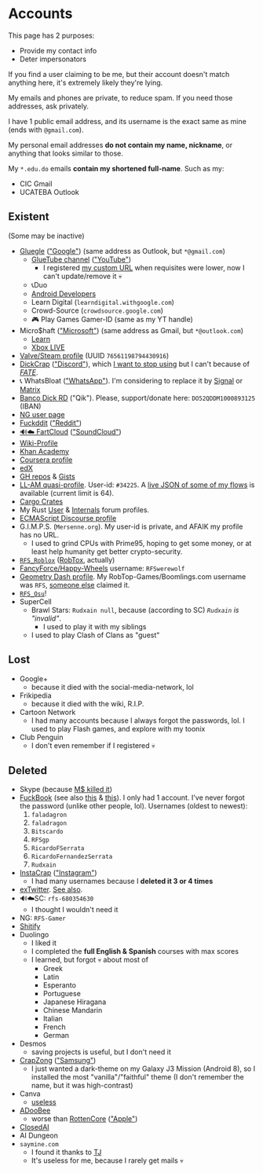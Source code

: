 # Accounts
This page has 2 purposes:
- Provide my contact info
- Deter impersonators

If you find a user claiming to be me, but their account doesn't match anything here, it's extremely likely they're lying.

My emails and phones are private, to reduce spam. If you need those addresses, ask privately.

I have 1 public email address, and its username is the exact same as mine (ends with `@gmail.com`).

My personal email addresses **do not contain my name, nickname**, or anything that looks similar to those.

My `*.edu.do` emails **contain my shortened full-name**. Such as my:
- CIC Gmail
- UCATEBA Outlook

## Existent
(Some may be inactive)
- [Gluegle](https://www.theverge.com/2024/6/11/24176490/mm-delicious-glue) (["Google"](https://consumerrights.wiki/Google)) (same address as Outlook, but `*@gmail.com`)
	- [GlueTube channel](https://youtube.com/@Rudxain) (["YouTube"](https://consumerrights.wiki/YouTube))
		- I registered [my custom URL](https://youtube.com/c/RFSGameplayer) when requisites were lower, now I can't update/remove it 💀
	- 📞Duo
	- [Android Developers](https://g.dev/rudxain)
	- Learn Digital (`learndigital.withgoogle.com`)
	- Crowd-Source (`crowdsource.google.com`)
	- 🎮 Play Games Gamer-ID (same as my YT handle)
- Micro$haft (["Microsoft"](https://consumerrights.wiki/Microsoft)) (same address as Gmail, but `*@outlook.com`)
	- [Learn](https://learn.microsoft.com/en-us/users/Rudxain)
	- [Xbox LIVE](https://account.xbox.com/en-us/profile?gamertag=Rudxain)
- [Valve/Steam profile](https://steamcommunity.com/id/rudxain) (UUID `76561198794430916`)
- [DickCrap](https://discord.com/users/1168914552323326002) (["Discord"](https://consumerrights.wiki/Discord)), which [I want to stop using](https://joinmatrix.org/guide/matrix-vs-discord) but I can't because of [_FATE_](https://gamejolt.com/games/drFATE/975648).
- 📞 WhatsBloat (["WhatsApp"](https://consumerrights.wiki/WhatsApp)). I'm considering to replace it by [Signal](https://signal.org/) or [Matrix](https://matrix.org/)
- [Banco Dick RD](https://qik.do) ("Qik"). Please, support/donate here: `DO52QDDM1000893125` (IBAN)
- [NG user page](https://Rudxain.newgrounds.com)
- [Fuckddit](https://reddit.com/user/Rudxain/comments/15esvam/thanks_for_betraying_me_reddit_ceos) (["Reddit"](https://consumerrights.wiki/Reddit))
- [🔊☁️ FartCloud](https://soundcloud.com/Rudxain) (["SoundCloud"](https://consumerrights.wiki/SoundCloud))
- [Wiki-Profile](https://en.wikipedia.org/wiki/User:Rudxain)
- [Khan Academy](http://khanacademy.org/profile/Rudxain)
- [Coursera profile](https://coursera.org/user/cdfd656c5769f1b3785e1ae95a5d57c2)
- [edX](https://profile.edx.org/u/Rudxain)
- [GH repos](https://github.com/Rudxain?tab=repositories) & [Gists](https://gist.github.com/Rudxain)
- [LL-AM quasi-profile](https://llamalab.com/automate/community/flows/42921). User-id: `#34225`. A [live JSON of some of my flows](https://llamalab.com/automate/community/api/v1/users/34225/flows) is available (current limit is 64).
- [Cargo Crates](https://crates.io/users/Rudxain)
- My Rust [User](https://users.rust-lang.org/u/rudxain) & [Internals](https://internals.rust-lang.org/u/rudxain) forum profiles.
- [ECMAScript Discourse profile](https://es.discourse.group/u/rudxain)
- G.I.M.P.S. (`Mersenne.org`). My user-id is private, and AFAIK my profile has no URL.
	- I used to grind CPUs with Prime95, hoping to get some money, or at least help humanity get better crypto-security.
- [`RFS_Roblox`](https://roblox.com/users/323158352/profile) ([RobTox](https://consumerrights.wiki/Roblox), actually)
- [FancyForce/Happy-Wheels](https://totaljerkface.com/profile.tjf?uid=6050400) username: `RFSwerewolf`
- [Geometry Dash profile](https://gdbrowser.com/u/Rudxain). My RobTop-Games/Boomlings.com username was `RFS`, [someone else](https://gdbrowser.com/u/RFS) claimed it.
- [`RFS_Osu`](https://osu.ppy.sh/users/9905562)!
- SuperCell
	- Brawl Stars: `Rudxain null`, because (according to SC) *`Rudxain` is "invalid"*.
		- I used to play it with my siblings
	- I used to play Clash of Clans as "guest"

## Lost
- Google+
	- because it died with the social-media-network, lol
- Frikipedia
	- because it died with the wiki, R.I.P.
- Cartoon Network
	- I had many accounts because I always forgot the passwords, lol. I used to play Flash games, and explore with my toonix
- Club Penguin
	- I don't even remember if I registered 💀

## Deleted
- Skype (because [M$ killed it](https://www.microsoft.com/en-us/microsoft-365/blog/2025/02/28/the-next-chapter-moving-from-skype-to-microsoft-teams))
- [FuckBook](https://stallman.org/facebook) (see also [this](https://salimvirani.com/facebook) & [this](https://consumerrights.wiki/Meta)). I only had 1 account. I've never forgot the password (unlike other people, lol). Usernames (oldest to newest):
	1. `faladagron`
	2. `faladragon`
	3. `Bitscardo`
	4. `RFSgp`
	5. `RicardoFSerrata`
	6. `RicardoFernandezSerrata`
	7. `Rudxain`
- [InstaCrap](https://github.com/Rudxain/uBO-rules/pull/9) (["Instagram"](https://consumerrights.wiki/Instagram))
	- I had many usernames because I **deleted it 3 or 4 times**
- [exTwitter](https://stallman.org/twitter). [See also](https://consumerrights.wiki/X_Corp).
- 🔊☁️SC: `rfs-680354630`
	- I thought I wouldn't need it
- NG: `RFS-Gamer`
- [Shitify](https://consumerrights.wiki/Spotify)
- Duolingo
	- I liked it
	- I completed the **full English & Spanish** courses with max scores
	- I learned, but forgot 💀 about most of
		- Greek
		- Latin
		- Esperanto
		- Portuguese
		- Japanese Hiragana
		- Chinese Mandarin
		- Italian
		- French
		- German
- Desmos
	- saving projects is useful, but I don't need it
- [CrapZong](https://rudxain.github.io/blog/post/Samsung-rants) (["Samsung"](https://consumerrights.wiki/Samsung))
	- I just wanted a dark-theme on my Galaxy J3 Mission (Android 8), so I installed the most "vanilla"/"faithful" theme (I don't remember the name, but it was high-contrast)
- Canva
	- [useless](https://youtu.be/FYuQkR0J0iM)
- [ADooBee](https://consumerrights.wiki/Adobe)
	- worse than [RottenCore](https://stallman.org/apple) (["Apple"](https://consumerrights.wiki/Apple))
- [ClosedAI](https://consumerrights.wiki/OpenAI)
- AI Dungeon
- `saymine.com`
	- I found it thanks to [TJ](https://youtube.com/@ThioJoe)
	- It's useless for me, because I rarely get mails 💀

